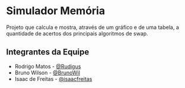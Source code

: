 # Simulador Memória
Projeto que calcula e mostra, através de um gráfico e de uma tabela, a quantidade de acertos dos principais algoritmos de swap.
## Integrantes da Equipe
- Rodrigo Matos - [@Rudigus](https://github.com/Rudigus)
- Bruno Wilson - [@BrunoWil](https://github.com/BrunoWil)
- Isaac de Freitas - [@isaacfreitas](https://github.com/isaacfreitas)
